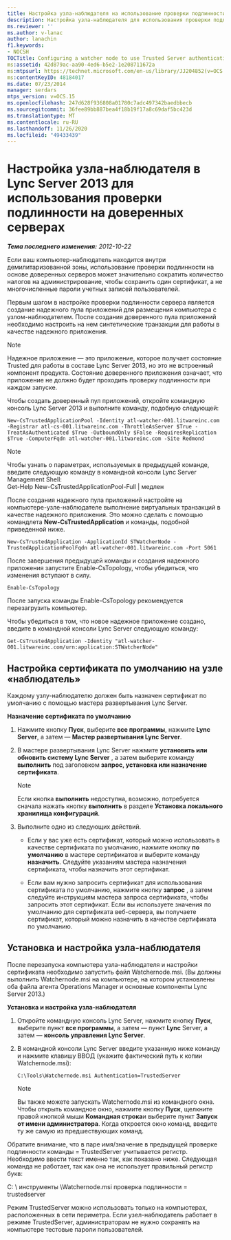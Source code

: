 ```yaml
---
title: Настройка узла-наблюдателя на использование проверки подлинности на доверенных серверах
description: Настройка узла-наблюдателя для использования проверки подлинности на доверенном сервере.
ms.reviewer: ''
ms.author: v-lanac
author: lanachin
f1.keywords:
- NOCSH
TOCTitle: Configuring a watcher node to use Trusted Server authentication
ms:assetid: 42d879ac-aa90-4ed6-b5e2-1e208711672a
ms:mtpsurl: https://technet.microsoft.com/en-us/library/JJ204852(v=OCS.15)
ms:contentKeyID: 48184017
ms.date: 07/23/2014
manager: serdars
mtps_version: v=OCS.15
ms.openlocfilehash: 247d628f936808a01780c7adc497342baedbbecb
ms.sourcegitcommit: 36fee89bb887bea4f18b19f17a8c69daf5bc423d
ms.translationtype: MT
ms.contentlocale: ru-RU
ms.lasthandoff: 11/26/2020
ms.locfileid: "49433439"
---
```

# <a name="configuring-a-watcher-node-in-lync-server-2013-to-use-trusted-server-authentication"></a>Настройка узла-наблюдателя в Lync Server 2013 для использования проверки подлинности на доверенных серверах

<div data-xmlns="http://www.w3.org/1999/xhtml">

<div class="topic" data-xmlns="http://www.w3.org/1999/xhtml" data-msxsl="urn:schemas-microsoft-com:xslt" data-cs="https://msdn.microsoft.com/">

<div data-asp="https://msdn2.microsoft.com/asp">



</div>

<div id="mainSection">

<div id="mainBody">

<span> </span>

_**Тема последнего изменения:** 2012-10-22_

Если ваш компьютер-наблюдатель находится внутри демилитаризованной зоны, использование проверки подлинности на основе доверенных серверов может значительно сократить количество налогов на администрирование, чтобы сохранить один сертификат, а не многочисленные пароли учетных записей пользователей.

Первым шагом в настройке проверки подлинности сервера является создание надежного пула приложений для размещения компьютера с узлом-наблюдателем. После создания доверенного пула приложений необходимо настроить на нем синтетические транзакции для работы в качестве надежного приложения.

<div>


> [!NOTE]
> Надежное приложение — это приложение, которое получает состояние Trusted для работы в составе Lync Server 2013, но это не встроенный компонент продукта. Состояние доверенного приложения означает, что приложение не должно будет проходить проверку подлинности при каждом запуске.



</div>

Чтобы создать доверенный пул приложений, откройте командную консоль Lync Server 2013 и выполните команду, подобную следующей:

    New-CsTrustedApplicationPool -Identity atl-watcher-001.litwareinc.com -Registrar atl-cs-001.litwareinc.com -ThrottleAsServer $True -TreatAsAuthenticated $True -OutboundOnly $False -RequiresReplication $True -ComputerFqdn atl-watcher-001.litwareinc.com -Site Redmond

<div>


> [!NOTE]
> Чтобы узнать о параметрах, используемых в предыдущей команде, введите следующую команду в командной консоли Lync Server Management Shell:<BR>Get-Help New-CsTrustedApplicationPool-Full | медлен



</div>

После создания надежного пула приложений настройте на компьютере-узле-наблюдателе выполнение виртуальных транзакций в качестве надежного приложения. Это можно сделать с помощью командлета **New-CsTrustedApplication** и команды, подобной приведенной ниже.

    New-CsTrustedApplication -ApplicationId STWatcherNode -TrustedApplicationPoolFqdn atl-watcher-001.litwareinc.com -Port 5061

После завершения предыдущей команды и создания надежного приложения запустите Enable-CsTopology, чтобы убедиться, что изменения вступают в силу.

    Enable-CsTopology

После запуска команды Enable-CsTopology рекомендуется перезагрузить компьютер.

Чтобы убедиться в том, что новое надежное приложение создано, введите в командной консоли Lync Server следующую команду:

    Get-CsTrustedApplication -Identity "atl-watcher-001.litwareinc.com/urn:application:STWatcherNode"

<div>

## <a name="configuring-a-default-certificate-on-the-watcher-node"></a>Настройка сертификата по умолчанию на узле «наблюдатель»

Каждому узлу-наблюдателю должен быть назначен сертификат по умолчанию с помощью мастера развертывания Lync Server.

**Назначение сертификата по умолчанию**

1.  Нажмите кнопку **Пуск**, выберите **все программы**, нажмите **Lync Server**, а затем — **Мастер развертывания Lync Server**.

2.  В мастере развертывания Lync Server нажмите **установить или обновить систему Lync Server** , а затем выберите команду **выполнить** под заголовком **запрос, установка или назначение сертификата**.
    
    <div>
    

    > [!NOTE]
    > Если кнопка <STRONG>выполнить</STRONG> недоступна, возможно, потребуется сначала нажать кнопку <STRONG>выполнить</STRONG> в разделе <STRONG>Установка локального хранилища конфигураций</STRONG>.

    
    </div>

3.  Выполните одно из следующих действий.
    
      - Если у вас уже есть сертификат, который можно использовать в качестве сертификата по умолчанию, нажмите кнопку **по умолчанию** в мастере сертификатов и выберите команду **назначить**. Следуйте указаниям мастера назначения сертификата, чтобы назначить этот сертификат.
    
      - Если вам нужно запросить сертификат для использования сертификата по умолчанию, нажмите кнопку **запрос** , а затем следуйте инструкциям мастера запроса сертификата, чтобы запросить этот сертификат. Если вы используете значения по умолчанию для сертификата веб-сервера, вы получаете сертификат, который можно назначить в качестве сертификата по умолчанию.

</div>

<div>

## <a name="installing-and-configuring-a-watcher-node"></a>Установка и настройка узла-наблюдателя

После перезапуска компьютера узла-наблюдателя и настройки сертификата необходимо запустить файл Watchernode.msi. (Вы должны выполнить Watchernode.msi на компьютере, на котором установлены оба файла агента Operations Manager и основные компоненты Lync Server 2013.)

**Установка и настройка узла-наблюдателя**

1.  Откройте командную консоль Lync Server, нажмите кнопку **Пуск**, выберите пункт **все программы**, а затем — пункт **Lync** Server, а затем — **консоль управления Lync Server**.

2.  В командной консоли Lync Server введите указанную ниже команду и нажмите клавишу ВВОД (укажите фактический путь к копии Watchernode.msi):
    
        C:\Tools\Watchernode.msi Authentication=TrustedServer
    
    <div>
    

    > [!NOTE]
    > Вы также можете запускать Watchernode.msi из командного окна. Чтобы открыть командное окно, нажмите кнопку <STRONG>Пуск</STRONG>, щелкните правой кнопкой мыши <STRONG>Командная строка</STRONG>и выберите пункт <STRONG>Запуск от имени администратора</STRONG>. Когда откроется окно команд, введите ту же самую из предшествующих команд.

    
    </div>

Обратите внимание, что в паре имя/значение в предыдущей проверке подлинности команды = TrustedServer учитывается регистр. Необходимо ввести текст именно так, как показано ниже. Следующая команда не работает, так как она не использует правильный регистр букв:

C: \\ инструменты \\Watchernode.msi проверка подлинности = trustedserver

Режим TrustedServer можно использовать только на компьютерах, расположенных в сети периметра. Если узел-наблюдатель работает в режиме TrustedServer, администраторам не нужно сохранять на компьютере тестовые пароли пользователей.

</div>

</div>

<span> </span>

</div>

</div>

</div>

